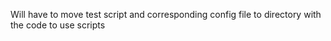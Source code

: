 Will have to move test script and corresponding config file to directory with the code to use scripts
